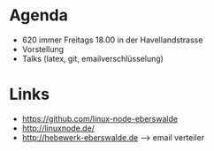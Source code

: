 Agenda
====================
- 620 immer Freitags 18.00 in der Havellandstrasse
- Vorstellung
- Talks (latex, git, emailverschlüsselung)

Links
====================
- https://github.com/linux-node-eberswalde
- http://linuxnode.de/
- http://hebewerk-eberswalde.de --> email verteiler
